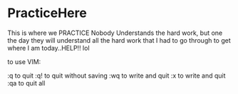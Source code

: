 PracticeHere
============

This is where we PRACTICE
Nobody Understands the hard work, but one the day they will understand all the hard work that I had to 
go through to get where I am today..HELP!! lol

to use VIM:

:q to quit
:q! to quit without saving
:wq to write and quit
:x to write and quit
:qa to quit all
